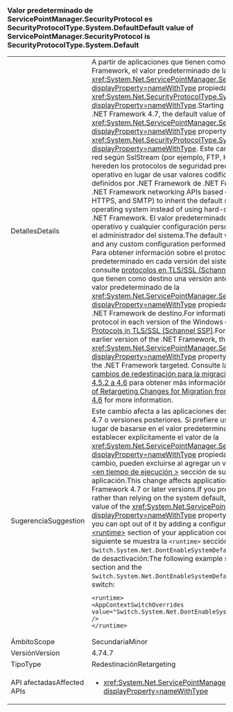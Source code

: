 ### <a name="default-value-of-servicepointmanagersecurityprotocol-is-securityprotocoltypesystemdefault"></a><span data-ttu-id="1ddee-101">Valor predeterminado de ServicePointManager.SecurityProtocol es SecurityProtocolType.System.Default</span><span class="sxs-lookup"><span data-stu-id="1ddee-101">Default value of ServicePointManager.SecurityProtocol is SecurityProtocolType.System.Default</span></span>

|   |   |
|---|---|
|<span data-ttu-id="1ddee-102">Detalles</span><span class="sxs-lookup"><span data-stu-id="1ddee-102">Details</span></span>|<span data-ttu-id="1ddee-103">A partir de aplicaciones que tienen como destino la 4.7 de .NET Framework, el valor predeterminado de la <xref:System.Net.ServicePointManager.SecurityProtocol?displayProperty=nameWithType> propiedad es <xref:System.Net.SecurityProtocolType.SystemDefault?displayProperty=nameWithType>.</span><span class="sxs-lookup"><span data-stu-id="1ddee-103">Starting with apps that target the .NET Framework 4.7, the default value of the <xref:System.Net.ServicePointManager.SecurityProtocol?displayProperty=nameWithType> property is <xref:System.Net.SecurityProtocolType.SystemDefault?displayProperty=nameWithType>.</span></span> <span data-ttu-id="1ddee-104">Este cambio permite que las API de red según SslStream (por ejemplo, FTP, HTTPS y SMTP) para que hereden los protocolos de seguridad predeterminada del sistema operativo en lugar de usar valores codificados de forma rígida definidos por .NET Framework de .NET Framework.</span><span class="sxs-lookup"><span data-stu-id="1ddee-104">This change allows .NET Framework networking APIs based on SslStream (such as FTP, HTTPS, and SMTP) to inherit the default security protocols from the operating system instead of using hard-coded values defined by the .NET Framework.</span></span> <span data-ttu-id="1ddee-105">El valor predeterminado varía según el sistema operativo y cualquier configuración personalizada llevada a cabo por el administrador del sistema.</span><span class="sxs-lookup"><span data-stu-id="1ddee-105">The default varies by operating system and any custom configuration performed by the system administrator.</span></span> <span data-ttu-id="1ddee-106">Para obtener información sobre el protocolo de SChannel predeterminado en cada versión del sistema operativo Windows, consulte [protocolos en TLS/SSL (Schannel SSP)](https://msdn.microsoft.com/library/windows/desktop/mt808159.aspx). Para las aplicaciones que tienen como destino una versión anterior de .NET Framework, el valor predeterminado de la <xref:System.Net.ServicePointManager.SecurityProtocol?displayProperty=nameWithType> propiedad depende de la versión de .NET Framework de destino.</span><span class="sxs-lookup"><span data-stu-id="1ddee-106">For information on the default SChannel protocol in each version of the Windows operating system, see [Protocols in TLS/SSL (Schannel SSP)](https://msdn.microsoft.com/library/windows/desktop/mt808159.aspx).For applications that target an earlier version of the .NET Framework, the default value of the <xref:System.Net.ServicePointManager.SecurityProtocol?displayProperty=nameWithType> property depends on the version of the .NET Framework targeted.</span></span> <span data-ttu-id="1ddee-107">Consulte la [sección de redes de cambios de redestinación para la migración desde .NET Framework 4.5.2 a 4.6](~/docs/framework/migration-guide/retargeting/4.5.2-4.6.md#networking) para obtener más información.</span><span class="sxs-lookup"><span data-stu-id="1ddee-107">See the [Networking section of Retargeting Changes for Migration from .NET Framework 4.5.2 to 4.6](~/docs/framework/migration-guide/retargeting/4.5.2-4.6.md#networking) for more information.</span></span>|
|<span data-ttu-id="1ddee-108">Sugerencia</span><span class="sxs-lookup"><span data-stu-id="1ddee-108">Suggestion</span></span>|<span data-ttu-id="1ddee-109">Este cambio afecta a las aplicaciones destinadas a .NET Framework 4.7 o versiones posteriores. Si prefiere usar un protocolo definido en lugar de basarse en el valor predeterminado del sistema, puede establecer explícitamente el valor de la <xref:System.Net.ServicePointManager.SecurityProtocol?displayProperty=nameWithType> propiedad. Si no deseado este cambio, pueden excluirse al agregar un valor de configuración para el [ \<en tiempo de ejecución >](~/docs/framework/configure-apps/file-schema/runtime/runtime-element.md) sección de su archivo de configuración de aplicación.</span><span class="sxs-lookup"><span data-stu-id="1ddee-109">This change affects applications that target the .NET Framework 4.7 or later versions.If you prefer to use a defined protocol rather than relying on the system default, you can explicitly set the value of the <xref:System.Net.ServicePointManager.SecurityProtocol?displayProperty=nameWithType> property.If this change is undesirable, you can opt out of it by adding a configuration setting to the [\<runtime>](~/docs/framework/configure-apps/file-schema/runtime/runtime-element.md) section of your application configuration file.</span></span> <span data-ttu-id="1ddee-110">En el ejemplo siguiente se muestra la <code>&lt;runtime&gt;</code> sección y la <code>Switch.System.Net.DontEnableSystemDefaultTlsVersions</code> conmutador de desactivación:</span><span class="sxs-lookup"><span data-stu-id="1ddee-110">The following example shows both the <code>&lt;runtime&gt;</code> section and the <code>Switch.System.Net.DontEnableSystemDefaultTlsVersions</code> opt-out switch:</span></span><pre><code class="language-xml">&lt;runtime&gt;&#13;&#10;&lt;AppContextSwitchOverrides value=&quot;Switch.System.Net.DontEnableSystemDefaultTlsVersions=true&quot; /&gt;&#13;&#10;&lt;/runtime&gt;&#13;&#10;</code></pre>|
|<span data-ttu-id="1ddee-111">Ámbito</span><span class="sxs-lookup"><span data-stu-id="1ddee-111">Scope</span></span>|<span data-ttu-id="1ddee-112">Secundaria</span><span class="sxs-lookup"><span data-stu-id="1ddee-112">Minor</span></span>|
|<span data-ttu-id="1ddee-113">Versión</span><span class="sxs-lookup"><span data-stu-id="1ddee-113">Version</span></span>|<span data-ttu-id="1ddee-114">4.7</span><span class="sxs-lookup"><span data-stu-id="1ddee-114">4.7</span></span>|
|<span data-ttu-id="1ddee-115">Tipo</span><span class="sxs-lookup"><span data-stu-id="1ddee-115">Type</span></span>|<span data-ttu-id="1ddee-116">Redestinación</span><span class="sxs-lookup"><span data-stu-id="1ddee-116">Retargeting</span></span>|
|<span data-ttu-id="1ddee-117">API afectadas</span><span class="sxs-lookup"><span data-stu-id="1ddee-117">Affected APIs</span></span>|<ul><li><xref:System.Net.ServicePointManager.SecurityProtocol?displayProperty=nameWithType></li></ul>|

